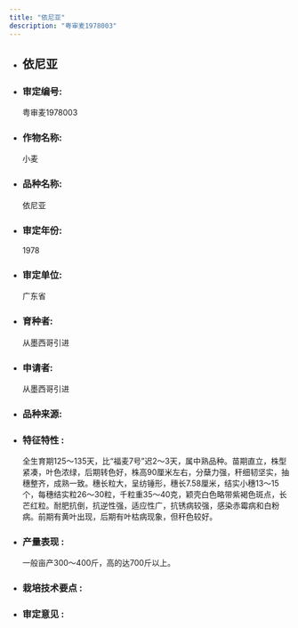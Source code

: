 ```yaml
---
title: "依尼亚"
description: "粤审麦1978003"
---
```

* ## 依尼亚
* ###  审定编号:  
   粤审麦1978003

*  ### 作物名称:  
   小麦

*   ###  品种名称: 
    依尼亚

*   ### 审定年份: 
    1978

*   ### 审定单位:  
    广东省

*   ### 育种者:  
    从墨西哥引进

*   ### 申请者:  
    从墨西哥引进

*   ### 品种来源:  
    

*   ### 特征特性 : 
    全生育期125～135天，比“福麦7号”迟2～3天，属中熟品种。苗期直立，株型紧凑，叶色浓绿，后期转色好，株高90厘米左右，分蘖力强，秆细韧坚实，抽穗整齐，成熟一致。穗长粒大，呈纺锤形，穗长7.58厘米，结实小穗13～15个，每穗结实粒26～30粒，千粒重35～40克，颖壳白色略带紫褐色斑点，长芒红粒。耐肥抗倒，抗逆性强，适应性广，抗锈病较强，感染赤霉病和白粉病。前期有黄叶出现，后期有叶枯病现象，但秆色较好。

*   ### 产量表现 : 
    一般亩产300～400斤，高的达700斤以上。

*   ### 栽培技术要点 : 
     

*   ### 审定意见 : 
    
